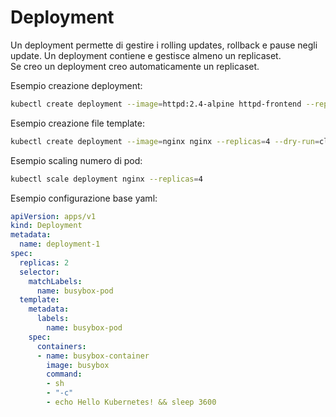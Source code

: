Deployment
==========

Un deployment permette di gestire i rolling updates, rollback e pause negli update.
Un deployment contiene e gestisce almeno un replicaset.  
Se creo un deployment creo automaticamente un replicaset.

Esempio creazione deployment:
```bash
kubectl create deployment --image=httpd:2.4-alpine httpd-frontend --replicas 3
```

Esempio creazione file template:
```bash
kubectl create deployment --image=nginx nginx --replicas=4 --dry-run=client -o yaml > nginx-deployment.yaml
```

Esempio scaling numero di pod:
```bash
kubectl scale deployment nginx --replicas=4
```

Esempio configurazione base yaml:
```yaml
apiVersion: apps/v1
kind: Deployment
metadata:
  name: deployment-1
spec:
  replicas: 2
  selector:
    matchLabels:
      name: busybox-pod
  template:
    metadata:
      labels:
        name: busybox-pod
    spec:
      containers:
      - name: busybox-container
        image: busybox
        command:
        - sh
        - "-c"
        - echo Hello Kubernetes! && sleep 3600
```